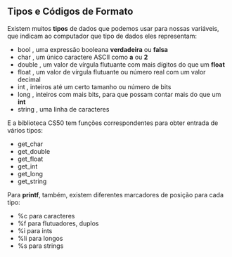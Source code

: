 ## **Tipos e Códigos de Formato**

Existem muitos **tipos** de dados que podemos usar para nossas variáveis, que indicam ao computador que tipo de dados eles representam:

-  bool , uma expressão booleana **verdadeira** ou **falsa**
-  char , um único caractere ASCII como **a** ou **2**
-  double , um valor de vírgula flutuante com mais dígitos do que um **float**
-  float , um valor de vírgula flutuante ou número real com um valor decimal
-  int , inteiros até um certo tamanho ou número de bits
-  long , inteiros com mais bits, para que possam contar mais do que um **int**
-  string , uma linha de caracteres

E a biblioteca CS50 tem funções correspondentes para obter entrada de vários tipos:

-  get_char 
-  get_double 
-  get_float 
-  get_int 
-  get_long 
-  get_string 

Para **printf**, também, existem diferentes marcadores de posição para cada tipo:

-  %c para caracteres
-  %f para flutuadores, duplos
-  %i para ints
-  %li para longos
-  %s para strings
